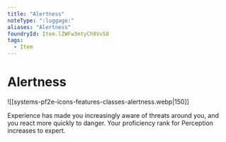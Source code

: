 ```yaml
---
title: "Alertness"
noteType: ":luggage:"
aliases: "Alertness"
foundryId: Item.lZWFw3mtyCh8VvS8
tags:
  - Item
---
```


# Alertness
![[systems-pf2e-icons-features-classes-alertness.webp|150]]

Experience has made you increasingly aware of threats around you, and you react more quickly to danger. Your proficiency rank for Perception increases to expert.
